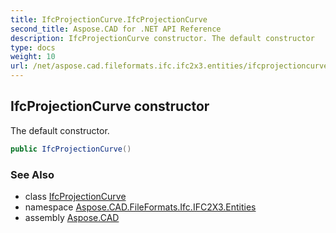 ```yaml
---
title: IfcProjectionCurve.IfcProjectionCurve
second_title: Aspose.CAD for .NET API Reference
description: IfcProjectionCurve constructor. The default constructor
type: docs
weight: 10
url: /net/aspose.cad.fileformats.ifc.ifc2x3.entities/ifcprojectioncurve/ifcprojectioncurve/
---
```

## IfcProjectionCurve constructor

The default constructor.

```csharp
public IfcProjectionCurve()
```

### See Also

* class [IfcProjectionCurve](../)
* namespace [Aspose.CAD.FileFormats.Ifc.IFC2X3.Entities](../../ifcprojectioncurve/)
* assembly [Aspose.CAD](../../../)


